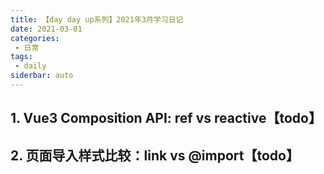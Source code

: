 ```yaml
---
title: 【day day up系列】2021年3月学习日记
date: 2021-03-01
categories:
 - 日常
tags:
 - daily
siderbar: auto
---
```


## 1. Vue3 Composition API: ref vs reactive【todo】

## 2. 页面导入样式比较：link vs @import【todo】
